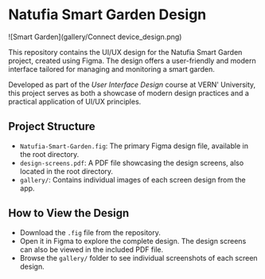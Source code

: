 # Natufia Smart Garden Design

![Smart Garden](gallery/Connect device_design.png)

This repository contains the UI/UX design for the Natufia Smart Garden project, created using Figma. The design offers a user-friendly and modern interface tailored for managing and monitoring a smart garden.

Developed as part of the *User Interface Design* course at VERN' University, this project serves as both a showcase of modern design practices and a practical application of UI/UX principles.

## Project Structure
- `Natufia-Smart-Garden.fig`: The primary Figma design file, available in the root directory.
- `design-screens.pdf`: A PDF file showcasing the design screens, also located in the root directory.
- `gallery/`: Contains individual images of each screen design from the app.

## How to View the Design
- Download the `.fig` file from the repository.
- Open it in Figma to explore the complete design. The design screens can also be viewed in the included PDF file.
- Browse the `gallery/` folder to see individual screenshots of each screen design.
